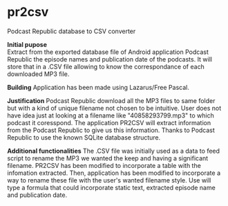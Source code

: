 # pr2csv
Podcast Republic database to CSV converter

**Initial pupose**  
  Extract from the exported database file of Android application Podcast Republic the episode names and publication date of the podcasts.
  It will store that in a .CSV file allowing to know the correspondance of each downloaded MP3 file.

**Building**
  Application has been made using Lazarus/Free Pascal.

**Justification**
  Podcast Republic download all the MP3 files to same folder but with a kind of unique filename not chosen to be intuitive.
  User does not have idea just at looking at a filename like "40858293799.mp3" to which podcast it coresspond.
  The application PR2CSV will extract information from the Podcast Republic to give us this information.
  Thanks to Podcast Republic to use the known SQLite database structure.

**Additional functionalities**
  The .CSV file was initially used as a data to feed script to rename the MP3 we wanted the keep and having a significant filename.
  PR2CSV has been modified to incorporate a table with the infomation extracted.
  Then, application has been modified to incorporate a way to rename these file with the user's wanted filename style.
  Use will type a formula that could incorporate static text, extracted episode name and publication date.
